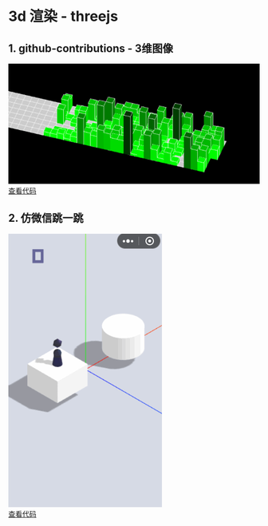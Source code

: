 # 3d 渲染 - threejs

## 1. github-contributions - 3维图像
![github-contri](../../assets/visual/github-contri.gif)  
[查看代码](https://github.com/Zack921/visual-demo/tree/main/threejs/githubContribution)

## 2. 仿微信跳一跳
![jump-demo](../../assets/visual/jump-demo.gif)  
[查看代码](https://github.com/Zack921/jump-demo)